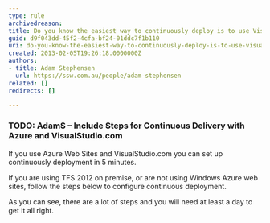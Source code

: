 ```yaml
---
type: rule
archivedreason: 
title: Do you know the easiest way to continuously deploy is to use VisualStudio.com and Azure?
guid: d9f043dd-45f2-4cfa-bf24-01ddc7f1b110
uri: do-you-know-the-easiest-way-to-continuously-deploy-is-to-use-visualstudio-com-and-azure
created: 2013-02-05T19:26:18.0000000Z
authors:
- title: Adam Stephensen
  url: https://ssw.com.au/people/adam-stephensen
related: []
redirects: []

---
```


### TODO: AdamS – Include Steps for Continuous Delivery with Azure and VisualStudio.com

If you use Azure Web Sites and VisualStudio.com you can set up continuously deployment in 5 minutes.

<!--endintro-->

If you are using TFS 2012 on premise, or are not using Windows Azure web sites, follow the steps below to configure continuous deployment.

As you can see, there are a lot of steps and you will need at least a day to get it all right.
